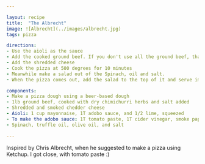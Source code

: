 ```yaml
---

layout: recipe
title:  "The Albrecht"
image: ![Albrecht](../images/albrecht.jpg)
tags: pizza

directions:
- Use the aioli as the sauce
- Add the cooked ground beef. If you don't use all the ground beef, that's okay. 
- Add the shredded cheese
- Cook the pizza at 500 degrees for 10 minutes
- Meanwhile make a salad out of the Spinach, oil and salt. 
- When the pizza comes out, add the salad to the top of it and serve immediately. 

components:
- Make a pizza dough using a beer-based dough
- 1lb ground beef, cooked with dry chimichurri herbs and salt added
- Shredded and smoked chedder cheese
- Aioli: 1 cup mayonnaise, 1T adobo sauce, and 1/2 lime, squeezed
- To make the adobo sauce: 1T tomato paste, 1T cider vinegar, smoke paprika, cumin, oregano, dash chipolte, garlic powder, salt.
- Spinach, truffle oil, olive oil, and salt

---
```


Inspired by Chris Albrecht, when he suggested to make a pizza using Ketchup. I got close, with tomato paste :) 